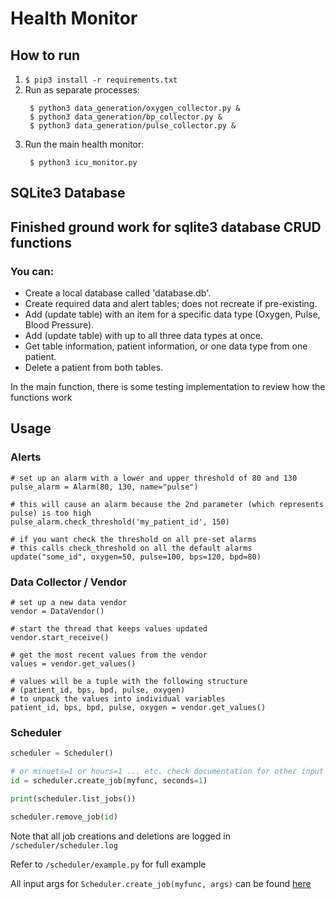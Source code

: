 # Health Monitor
## How to run
1. `$ pip3 install -r requirements.txt`
2. Run as separate processes:
   ```
    $ python3 data_generation/oxygen_collector.py &
    $ python3 data_generation/bp_collector.py &
    $ python3 data_generation/pulse_collector.py &
   ```
3. Run the main health monitor:
   ```
    $ python3 icu_monitor.py
   ```

## SQLite3 Database

## Finished ground work for sqlite3 database CRUD functions
### You can:

- Create a local database called 'database.db'.
- Create required data and alert tables; does not recreate if pre-existing.
- Add (update table) with an item for a specific data type (Oxygen, Pulse, Blood Pressure).
- Add (update table) with up to all three data types at once.
- Get table information, patient information, or one data type from one patient.
- Delete a patient from both tables.

In the main function, there is some testing implementation to review how the functions work



## Usage
### Alerts
```
# set up an alarm with a lower and upper threshold of 80 and 130
pulse_alarm = Alarm(80, 130, name="pulse")

# this will cause an alarm because the 2nd parameter (which represents pulse) is too high
pulse_alarm.check_threshold('my_patient_id', 150)

# if you want check the threshold on all pre-set alarms
# this calls check_threshold on all the default alarms
update("some_id", oxygen=50, pulse=100, bps=120, bpd=80)
```


### Data Collector / Vendor
```
# set up a new data vendor
vendor = DataVendor()

# start the thread that keeps values updated
vendor.start_receive()

# get the most recent values from the vendor
values = vendor.get_values()

# values will be a tuple with the following structure
# (patient_id, bps, bpd, pulse, oxygen)
# to unpack the values into individual variables
patient_id, bps, bpd, pulse, oxygen = vendor.get_values()
```

### Scheduler
```python
scheduler = Scheduler()

# or minuets=1 or hours=1 ... etc. check documentation for other input args
id = scheduler.create_job(myfunc, seconds=1)

print(scheduler.list_jobs())

scheduler.remove_job(id)
```

Note that all job creations and deletions are logged in `/scheduler/scheduler.log`

Refer to `/scheduler/example.py` for full example

All input args for `Scheduler.create_job(myfunc, args)` can be found [here](https://apscheduler.readthedocs.io/en/stable/modules/triggers/interval.html) 